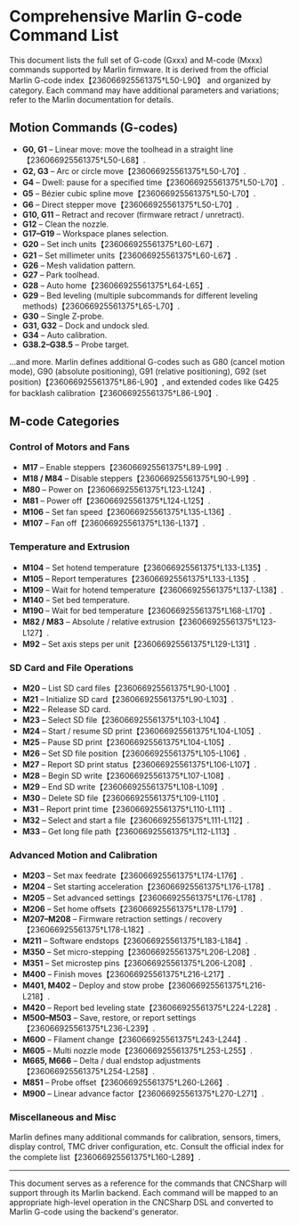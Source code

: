 # Comprehensive Marlin G-code Command List

This document lists the full set of G-code (Gxxx) and M-code (Mxxx) commands supported by Marlin firmware. It is derived from the official Marlin G-code index【236066925561375†L50-L90】 and organized by category. Each command may have additional parameters and variations; refer to the Marlin documentation for details.

## Motion Commands (G-codes)

- **G0, G1** – Linear move: move the toolhead in a straight line【236066925561375†L50-L68】.
- **G2, G3** – Arc or circle move【236066925561375†L50-L70】.
- **G4** – Dwell: pause for a specified time【236066925561375†L50-L70】.
- **G5** – Bézier cubic spline move【236066925561375†L50-L70】.
- **G6** – Direct stepper move【236066925561375†L50-L70】.
- **G10, G11** – Retract and recover (firmware retract / unretract).
- **G12** – Clean the nozzle.
- **G17–G19** – Workspace planes selection.
- **G20** – Set inch units【236066925561375†L60-L67】.
- **G21** – Set millimeter units【236066925561375†L60-L67】.
- **G26** – Mesh validation pattern.
- **G27** – Park toolhead.
- **G28** – Auto home【236066925561375†L64-L65】.
- **G29** – Bed leveling (multiple subcommands for different leveling methods)【236066925561375†L65-L70】.
- **G30** – Single Z-probe.
- **G31, G32** – Dock and undock sled.
- **G34** – Auto calibration.
- **G38.2–G38.5** – Probe target.

…and more. Marlin defines additional G-codes such as G80 (cancel motion mode), G90 (absolute positioning), G91 (relative positioning), G92 (set position)【236066925561375†L86-L90】, and extended codes like G425 for backlash calibration【236066925561375†L86-L90】.

## M-code Categories

### Control of Motors and Fans

- **M17** – Enable steppers【236066925561375†L89-L99】.
- **M18 / M84** – Disable steppers【236066925561375†L90-L99】.
- **M80** – Power on【236066925561375†L123-L124】.
- **M81** – Power off【236066925561375†L124-L125】.
- **M106** – Set fan speed【236066925561375†L135-L136】.
- **M107** – Fan off【236066925561375†L136-L137】.

### Temperature and Extrusion

- **M104** – Set hotend temperature【236066925561375†L133-L135】.
- **M105** – Report temperatures【236066925561375†L133-L135】.
- **M109** – Wait for hotend temperature【236066925561375†L137-L138】.
- **M140** – Set bed temperature.
- **M190** – Wait for bed temperature【236066925561375†L168-L170】.
- **M82 / M83** – Absolute / relative extrusion【236066925561375†L123-L127】.
- **M92** – Set axis steps per unit【236066925561375†L129-L131】.

### SD Card and File Operations

- **M20** – List SD card files【236066925561375†L90-L100】.
- **M21** – Initialize SD card【236066925561375†L90-L103】.
- **M22** – Release SD card.
- **M23** – Select SD file【236066925561375†L103-L104】.
- **M24** – Start / resume SD print【236066925561375†L104-L105】.
- **M25** – Pause SD print【236066925561375†L104-L105】.
- **M26** – Set SD file position【236066925561375†L105-L106】.
- **M27** – Report SD print status【236066925561375†L106-L107】.
- **M28** – Begin SD write【236066925561375†L107-L108】.
- **M29** – End SD write【236066925561375†L108-L109】.
- **M30** – Delete SD file【236066925561375†L109-L110】.
- **M31** – Report print time【236066925561375†L110-L111】.
- **M32** – Select and start a file【236066925561375†L111-L112】.
- **M33** – Get long file path【236066925561375†L112-L113】.

### Advanced Motion and Calibration

- **M203** – Set max feedrate【236066925561375†L174-L176】.
- **M204** – Set starting acceleration【236066925561375†L176-L178】.
- **M205** – Set advanced settings【236066925561375†L176-L178】.
- **M206** – Set home offsets【236066925561375†L178-L179】.
- **M207–M208** – Firmware retraction settings / recovery【236066925561375†L178-L182】.
- **M211** – Software endstops【236066925561375†L183-L184】.
- **M350** – Set micro-stepping【236066925561375†L206-L208】.
- **M351** – Set microstep pins【236066925561375†L206-L208】.
- **M400** – Finish moves【236066925561375†L216-L217】.
- **M401, M402** – Deploy and stow probe【236066925561375†L216-L218】.
- **M420** – Report bed leveling state【236066925561375†L224-L228】.
- **M500–M503** – Save, restore, or report settings【236066925561375†L236-L239】.
- **M600** – Filament change【236066925561375†L243-L244】.
- **M605** – Multi nozzle mode【236066925561375†L253-L255】.
- **M665, M666** – Delta / dual endstop adjustments【236066925561375†L254-L258】.
- **M851** – Probe offset【236066925561375†L260-L266】.
- **M900** – Linear advance factor【236066925561375†L270-L271】.

### Miscellaneous and Misc

Marlin defines many additional commands for calibration, sensors, timers, display control, TMC driver configuration, etc. Consult the official index for the complete list【236066925561375†L160-L289】.

---

This document serves as a reference for the commands that CNCSharp will support through its Marlin backend. Each command will be mapped to an appropriate high-level operation in the CNCSharp DSL and converted to Marlin G-code using the backend's generator.
